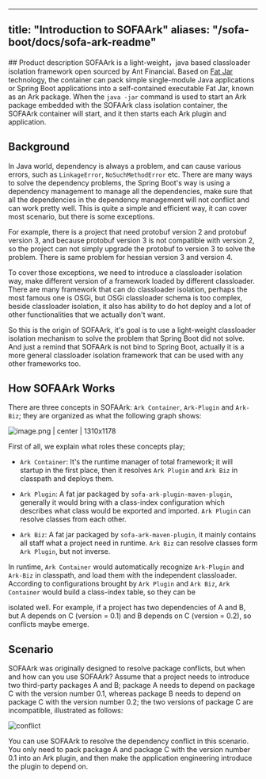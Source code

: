 
---
title: "Introduction to SOFAArk"
aliases: "/sofa-boot/docs/sofa-ark-readme"
---


﻿## Product description
SOFAArk is a light-weight，java based classloader isolation framework 
open sourced by Ant Financial. Based on  [Fat Jar](https://docs.spring.io/spring-boot/docs/current/reference/html/executable-jar.html#executable-jar-jar-file-structure) technology, the container can pack simple single-module Java applications or Spring Boot applications into a self-contained executable Fat Jar, known as an Ark package. When the `java -jar` command is used to start an Ark package embedded with the SOFAArk class isolation container, the SOFAArk container will start, and it then starts each Ark plugin and application.

## Background
In Java world, dependency is always a problem, and can cause various errors, such as `LinkageError`, `NoSuchMethodError` etc. There are many ways to solve the dependency problems, the Spring Boot's way is using a dependency management to manage all the dependencies, make sure that all the dependencies in the dependency management will not conflict and can work pretty well. This is quite a simple and efficient way, it can cover most scenario, but there is some exceptions.

For example, there is a project that need protobuf version 2 and protobuf version 3, and because protobuf version 3 is not compatible with version 2, so the project can not simply upgrade the protobuf to version 3 to solve the problem. There is same problem for hessian version 3 and version 4.

To cover those exceptions, we need to introduce a classloader isolation way, make different version of a framework loaded by different classloader. There are many framework that can do classloader isolation, perhaps the most famous one is OSGi, but OSGi classloader schema is too complex, beside classloader isolation, it also has ability to do hot deploy and a lot of other functionalities that we actually don't want.

So this is the origin of SOFAArk, it's goal is to use a light-weight classloader isolation mechanism to solve the problem that Spring Boot did not solve. And just a remind that SOFAArk is not bind to Spring Boot, actually it is a more general classloader isolation framework that can be used with any other frameworks too.

## How SOFAArk Works

There are three concepts in SOFAArk: `Ark Container`, `Ark-Plugin` and `Ark-Biz`; they are organized as what the following graph shows:

![image.png | center | 1310x1178](https://cdn.yuque.com/lark/2018/png/590/1523868989241-f50695ed-dca0-4bf7-a6a9-afe07c2ade76.png)

First of all, we explain what roles these concepts play;

+ `Ark Container`: It's the runtime manager of total framework; it will startup in the first place, then it resolves `Ark Plugin` and `Ark Biz` in classpath and deploys them.

+ `Ark Plugin`: A fat jar packaged by `sofa-ark-plugin-maven-plugin`, generally it would bring with a class-index configuration which describes what class would be exported and imported. `Ark Plugin` can resolve classes from each other.

+ `Ark Biz`: A fat jar packaged by `sofa-ark-maven-plugin`, it mainly contains all staff what a project need in runtime. `Ark Biz` can resolve classes form `Ark Plugin`, but not inverse.

In runtime, `Ark Container` would automatically recognize `Ark-Plugin` and `Ark-Biz` in classpath, and load them with the independent classloader. According to configurations brought by `Ark Plugin` and `Ark Biz`, `Ark Container` would build a class-index table, so they can be

isolated well. For example, if a project has two dependencies of A and B, but A depends on C (version = 0.1) and B depends on C (version = 0.2), so conflicts maybe emerge.


## Scenario
SOFAArk was originally designed to resolve package conflicts, but when and how can you use SOFAArk? Assume that a project needs to introduce two third-party packages A and B; package A needs to depend on package C with the version number 0.1, whereas package B needs to depend on package C with the version number 0.2; the two versions of package C are incompatible, illustrated as follows:

![conflict](https://cdn.yuque.com/lark/2018/png/590/1523868150329-41ea3982-4783-49b0-a1e6-ffffddbe0886.png)

You can use SOFAArk to resolve the dependency conflict in this scenario. You only need to pack package A and package C with the version number 0.1 into an Ark plugin, and then make the application engineering introduce the plugin to depend on.



